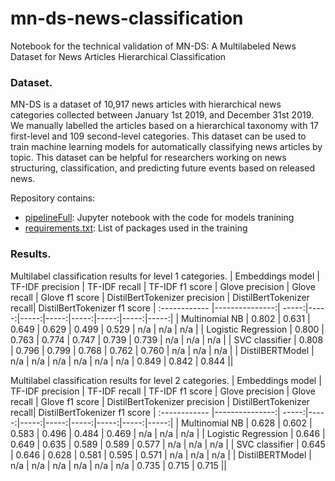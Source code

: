 # mn-ds-news-classification
Notebook for the technical validation of MN-DS: A Multilabeled News Dataset for News Articles Hierarchical Classification

### Dataset.

MN-DS is a dataset of 10,917 news articles with hierarchical news categories collected between January 1st 2019, and December 31st 2019. We manually labelled the articles based on a hierarchical taxonomy with 17 first-level and 109 second-level categories. This dataset can be used to train machine learning models for automatically classifying news articles by topic. This dataset can be helpful for researchers working on news structuring, classification, and predicting future events based on released news.

Repository contains:
- [pipelineFull](https://github.com/alinapetukhova/mn-ds-news-classification/pipelineFull.ipynb): Jupyter notebook with the code for models tranining
- [requirements.txt](https://github.com/alinapetukhova/mn-ds-news-classification/requirements.txt): List of packages used in the training

### Results.

Multilabel classification results for level 1 categories.
| Embeddings model  | TF-IDF precision  | TF-IDF recall | TF-IDF f1 score  | Glove precision  | Glove recall | Glove f1 score | DistilBertTokenizer precision | DistilBertTokenizer recall| DistilBertTokenizer f1 score
| :------------ |---------------:| -----:|-----:|-----:|-----:|-----:|-----:|-----:|-----:|
| Multinomial NB 	| 0.802 | 0.631 | 0.649 | 0.629 | 0.499 | 0.529 | n/a   | n/a   | n/a   | 
| Logistic Regression	| 0.800 | 0.763 | 0.774 | 0.747 | 0.739 | 0.739 | n/a   | n/a   | n/a   |
| SVC classifier 	| 0.808 | 0.796 | 0.799 | 0.768 | 0.762 | 0.760 | n/a   | n/a   | n/a   |
| DistilBERTModel 	| n/a   | n/a   | n/a   | n/a   | n/a   | n/a   | 0.849 | 0.842 | 0.844 ||

Multilabel classification results for level 2 categories.
| Embeddings model  | TF-IDF precision  | TF-IDF recall | TF-IDF f1 score  | Glove precision  | Glove recall | Glove f1 score | DistilBertTokenizer precision | DistilBertTokenizer recall| DistilBertTokenizer f1 score
| :------------ |---------------:| -----:|-----:|-----:|-----:|-----:|-----:|-----:|-----:|
| Multinomial NB 	| 0.628 | 0.602 | 0.583 | 0.496 | 0.484 | 0.469 | n/a | n/a | n/a |
| Logistic Regression	| 0.646 | 0.649 | 0.635 | 0.589 | 0.589 | 0.577 | n/a | n/a | n/a |
| SVC classifier 	| 0.645 | 0.646 | 0.628 | 0.581 | 0.595 | 0.571 | n/a | n/a | n/a |
| DistilBERTModel 	| n/a | n/a | n/a | n/a | n/a | n/a | 0.735 | 0.715 | 0.715 ||
